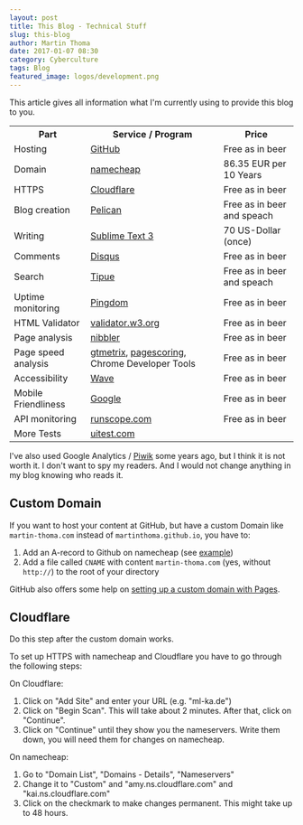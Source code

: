 ```yaml
---
layout: post
title: This Blog - Technical Stuff
slug: this-blog
author: Martin Thoma
date: 2017-01-07 08:30
category: Cyberculture
tags: Blog
featured_image: logos/development.png
---
```


This article gives all information what I'm currently using to provide this
blog to you.


<table>
    <tr>
        <th>Part</th>
        <th>Service / Program</th>
        <th>Price</th>
    </tr>
    <tr>
        <td>Hosting</td>
        <td><a href="https://en.wikipedia.org/wiki/GitHub">GitHub</a></td>
        <td>Free as in beer</td>
    </tr>
    <tr>
        <td>Domain</td>
        <td><a href="https://en.wikipedia.org/wiki/Namecheap">namecheap</a></td>
        <td>86.35 EUR per 10 Years</td>
    </tr>
    <tr>
        <td>HTTPS</td>
        <td><a href="https://en.wikipedia.org/wiki/Cloudflare">Cloudflare</a></td>
        <td>Free as in beer</td>
    </tr>
    <tr>
        <td>Blog creation</td>
        <td><a href="https://blog.getpelican.com/">Pelican</a></td>
        <td>Free as in beer and speach</td>
    </tr>
    <tr>
        <td>Writing</td>
        <td><a href="https://en.wikipedia.org/wiki/Sublime_Text">Sublime Text 3</a></td>
        <td>70 US-Dollar (once)</td>
    </tr>
    <tr>
        <td>Comments</td>
        <td><a href="https://disqus.com/">Disqus</a></td>
        <td>Free as in beer</td>
    </tr>
    <tr>
        <td>Search</td>
        <td><a href="http://www.tipue.com/search/">Tipue</a></td>
        <td>Free as in beer and speach</td>
    </tr>
    <tr>
        <td>Uptime monitoring</td>
        <td><a href="https://www.pingdom.com/">Pingdom</a></td>
        <td>Free as in beer</td>
    </tr>
    <tr>
        <td>HTML Validator</td>
        <td><a href="https://validator.w3.org">validator.w3.org</a></td>
        <td>Free as in beer</td>
    </tr>
    <tr>
        <td>Page analysis</td>
        <td><a href="http://nibbler.silktide.com/">nibbler</a></td>
        <td>Free as in beer</td>
    </tr>
    <tr>
        <td>Page speed analysis</td>
        <td><a href="https://gtmetrix.com/">gtmetrix</a>, <a href="http://www.pagescoring.com/">pagescoring</a>, Chrome Developer Tools</td>
        <td>Free as in beer</td>
    </tr>
    <tr>
        <td>Accessibility</td>
        <td><a href="http://wave.webaim.org/">Wave</a></td>
        <td>Free as in beer</td>
    </tr>
    <tr>
        <td>Mobile Friendliness</td>
        <td><a href="https://www.google.com/webmasters/tools/mobile-friendly/">Google</a></td>
        <td>Free as in beer</td>
    </tr>
    <tr>
        <td>API monitoring</td>
        <td><a href="https://www.runscope.com">runscope.com</a></td>
        <td>Free as in beer</td>
    </tr>
    <tr>
        <td>More Tests</td>
        <td><a href="http://uitest.com/de/analysis/">uitest.com</a></td>
        <td></td>
    </tr>
</table>

I've also used Google Analytics / [Piwik](http://piwik.org/) some years ago,
but I think it is not worth it. I don't want to spy my readers. And I would not
change anything in my blog knowing who reads it.


## Custom Domain
If you want to host your content at GitHub, but have a custom Domain
like `martin-thoma.com` instead of `martinthoma.github.io`, you
have to:

1. Add an A-record to Github on namecheap (see [example](http://stackoverflow.com/a/23375423/562769))
2. Add a file called `CNAME` with content `martin-thoma.com`
   (yes, without `http://`) to the root of your directory

GitHub also offers some help on [setting up a custom domain with Pages](https://help.github.com/articles/setting-up-a-custom-domain-with-pages).


## Cloudflare

Do this step after the custom domain works.

To set up HTTPS with namecheap and Cloudflare you have to go through the
following steps:

On Cloudflare:

1. Click on "Add Site" and enter your URL (e.g. "ml-ka.de")
2. Click on "Begin Scan". This will take about 2 minutes. After that, click on "Continue".
3. Click on "Continue" until they show you the nameservers. Write them down, you will need them for changes on namecheap.


On namecheap:

1. Go to "Domain List", "Domains - Details", "Nameservers"
2. Change it to "Custom" and "amy.ns.cloudflare.com" and "kai.ns.cloudflare.com"
3. Click on the checkmark to make changes permanent. This might take up to 48 hours.

